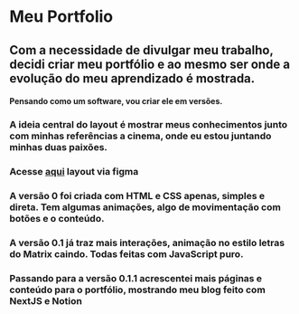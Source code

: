 # Meu Portfolio
## Com a necessidade de divulgar meu trabalho, decidi criar meu portfólio e ao mesmo ser onde a evolução do meu aprendizado é mostrada.

#### Pensando como um software, vou criar ele em versões. 

### A ideia central do layout é mostrar meus conhecimentos junto com minhas referências a cinema, onde eu estou juntando minhas duas paixões.

### Acesse [aqui]() layout via figma

### A versão 0 foi criada com HTML e CSS apenas, simples e direta. Tem algumas animações, algo de movimentação com botões e o conteúdo.

### A versão 0.1 já traz mais interações, animação no estilo letras do Matrix caindo. Todas feitas com JavaScript puro.

### Passando para a versão 0.1.1 acrescentei mais páginas e conteúdo para o portfólio, mostrando meu blog feito com NextJS e Notion

### 
